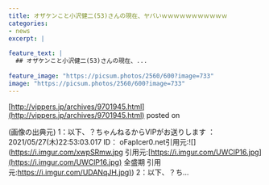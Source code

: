 ```yaml
---
title: オザケンこと小沢健二(53)さんの現在、ヤバいｗｗｗｗｗｗｗｗｗｗｗ
categories:
- news
excerpt: |
  
feature_text: |
  ## オザケンこと小沢健二(53)さんの現在、...
  
feature_image: "https://picsum.photos/2560/600?image=733"
image: "https://picsum.photos/2560/600?image=733"
---
```


[http://vippers.jp/archives/9701945.html](http://vippers.jp/archives/9701945.html)
posted on 

<!--more-->

(画像の出典元) 1：以下、？ちゃんねるからVIPがお送りします ： 2021/05/27(木)22:53:03.017 ID： oFapIcer0.net引用元:![](https://i.imgur.com/xwpSRmw.jpg 引用元:[https://i.imgur.com/UWClP16.jpg](https://i.imgur.com/UWClP16.jpg) 全盛期 引用元:[https://i.imgur.com/UDANqJH.jpg)](https://i.imgur.com/UDANqJH.jpg)) 2：以下、？ち...
